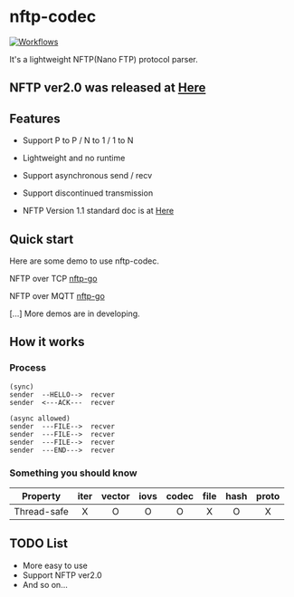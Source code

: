 # nftp-codec

[![Workflows](https://github.com/nanomq/nftp-codec/actions/workflows/test.yml/badge.svg)](https://github.com/nanomq/nftp-codec/actions)

It's a lightweight NFTP(Nano FTP) protocol parser.

## NFTP ver2.0 was released at [Here](https://github.com/nanomq/nftp-codec/blob/main/docs/doc-ver2.0.md)

## Features

* Support P to P / N to 1 / 1 to N

* Lightweight and no runtime

* Support asynchronous send / recv

* Support discontinued transmission

* NFTP Version 1.1 standard doc is at [Here](https://github.com/nanomq/nftp-codec/blob/main/docs/doc-ver1.1.md)

## Quick start

Here are some demo to use nftp-codec.

NFTP over TCP [nftp-go](https://github.com/wanghaEMQ/nftp-go)

NFTP over MQTT [nftp-go](https://github.com/nanomq/nanosdk)

[...] More demos are in developing.

## How it works

### Process

```
(sync)
sender  --HELLO-->  recver
sender  <---ACK---  recver

(async allowed)
sender  ---FILE-->  recver
sender  ---FILE-->  recver
sender  ---FILE-->  recver
sender  ---END--->  recver
```

### Something you should know

|  Property   | iter | vector | iovs | codec | file | hash | proto |
| :---------: | :--: | :----: | :--: | :---: | :--: | :--: | :---: |
| Thread-safe |  X   |   O    |  O   |   O   |  X   |  O   |   X   |

## TODO List

* More easy to use
* Support NFTP ver2.0
* And so on...

